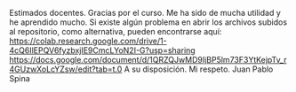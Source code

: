 Estimados docentes. Gracias por el curso. Me ha sido de mucha utilidad y he aprendido mucho.
Si existe algún problema en abrir los archivos subidos al repositorio, como alternativa, pueden encontrarse aquí:
https://colab.research.google.com/drive/1-4cQ6IlEPQV6fyzbxjIE9CmcLYoN2I-G?usp=sharing 
https://docs.google.com/document/d/1QRZQJwMD9IjBP5lm73F3YtKejpTv_r4GUzwXoLcYZsw/edit?tab=t.0
A su disposición.
Mi respeto.
Juan Pablo Spina
